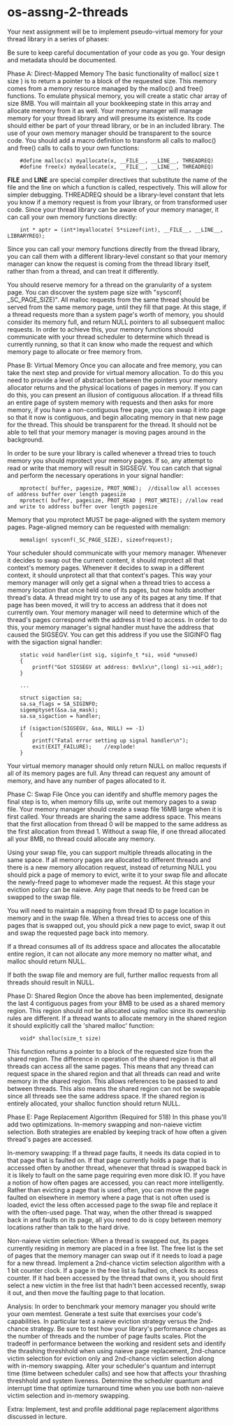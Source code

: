 # os-assng-2-threads
Your next assignment will be to implement pseudo-virtual memory for your thread library in a series of phases:

Be sure to keep careful documentation of your code as you go. Your design and metadata should be documented.



Phase A: Direct-Mapped Memory
  The basic functionality of malloc( size t size ) is to return a pointer to a block of the requested size. This memory comes from a memory resource managed by the malloc() and free() functions. To emulate physical memory, you will create a static char array of size 8MB. You will maintain all your bookkeeping state in this array and allocate memory from it as well. Your memory manager will manage memory for your thread library and will presume its existence. Its code should either be part of your thread library, or be in an included library. The use of your own memory manager should be transparent to the source code. You should add a macro definition to transform all calls to malloc() and free() calls to calls to your own functions:

        #define malloc(x) myallocate(x, __FILE__, __LINE__, THREADREQ)
        #define free(x) mydeallocate(x, __FILE__, __LINE__, THREADREQ)

  __FILE__ and __LINE__ are special compiler directives that substitute the name of the file and the line on which a function is called, respectively. This will allow for simpler debugging. THREADREQ should be a library-level constant that lets you know if a memory request is from your library, or from transformed user code. Since your thread library can be aware of your memory manager, it can call your own memory functions directly:

        int * aptr = (int*)myallocate( 5*sizeof(int), __FILE__, __LINE__, LIBRARYREQ);

  Since you can call your memory functions directly from the thread library, you can call them with a different library-level constant so that your memory manager can know the request is coming from the thread library itself, rather than from a thread, and can treat it differently.

  You should reserve memory for a thread on the granularity of a system page. You can discover the system page size with "sysconf( _SC_PAGE_SIZE)". All malloc requests from the same thread should be served from the same memory page, until they fill that page. At this stage, if a thread requests more than a system page's worth of memory, you should consider its memory full, and return NULL pointers to all subsequent malloc requests. In order to achieve this, your memory functions should communicate with your thread scheduler to determine which thread is currently running, so that it can know who made the request and which memory page to allocate or free memory from.


Phase B: Virtual Memory
  Once you can allocate and free memory, you can take the next step and provide for virtual memory allocation. To do this you need to provide a level of abstraction between the pointers your memory allocator returns and the physical locations of pages in memory. If you can do this, you can present an illusion of contiguous allocation. If a thread fills an entire page of system memory with requests and then asks for more memory, if you have a non-contiguous free page, you can swap it into page so that it now is contiguous, and begin allocating memory in that new page for the thread. This should be transparent for the thread. It should not be able to tell that your memory manager is moving pages around in the background.

  In order to be sure your library is called whenever a thread tries to touch memory you should mprotect your memory pages. If so, any attempt to read or write that memory will result in SIGSEGV. You can catch that signal and perform the necessary operations in your signal handler:

        mprotect( buffer, pagesize, PROT_NONE);  //disallow all accesses of address buffer over length pagesize
        mprotect( buffer, pagesize, PROT_READ | PROT_WRITE); //allow read and write to address buffer over length pagesize

  Memory that you mprotect MUST be page-aligned with the system memory pages. Page-aligned memory can be requested with memalign:

        memalign( sysconf(_SC_PAGE_SIZE), sizeofrequest);

  Your scheduler should communicate with your memory manager. Whenever it decides to swap out the current content, it should mprotect all that context's memory pages. Whenever it decides to swap in a different context, it should unprotect all that that context's pages. This way your memory manager will only get a signal when a thread tries to access a memory location that once held one of its pages, but now holds another thread's data. A thread might try to use any of its pages at any time. If that page has been moved, it will try to access an address that it does not currently own. Your memory manager will need to determine which of the thread's pages correspond with the address it tried to access. In order to do this, your memory manager's signal handler must have the address that caused the SIGSEGV. You can get this address if you use the SIGINFO flag with the sigaction signal handler:


        static void handler(int sig, siginfo_t *si, void *unused)
        {
            printf("Got SIGSEGV at address: 0x%lx\n",(long) si->si_addr);
        }

        ...

        struct sigaction sa;
        sa.sa_flags = SA_SIGINFO;
        sigemptyset(&sa.sa_mask);
        sa.sa_sigaction = handler;

        if (sigaction(SIGSEGV, &sa, NULL) == -1)
        {
            printf("Fatal error setting up signal handler\n");
            exit(EXIT_FAILURE);    //explode!
        }


  Your virtual memory manager should only return NULL on malloc requests if all of its memory pages are full. Any thread can request any amount of memory, and have any number of pages allocated to it.


Phase C: Swap File
  Once you can identify and shuffle memory pages the final step is to, when memory fills up, write out memory pages to a swap file. Your memory manager should create a swap file 16MB large when it is first called.
  Your threads are sharing the same address space. This means that the first allocation from thread 0 will be mapped to the same address as the first allocation from thread 1. Without a swap file, if one thread allocated all your 8MB, no thread could allocate any memory.
 
  Using your swap file, you can support multiple threads allocating in the same space. If all memory pages are allocated to different threads and there is a new memory allocation request, instead of returning NULL you should pick a page of memory to evict, write it to your swap file and allocate the newly-freed page to whomever made the request. At this stage your eviction policy can be naieve. Any page that needs to be freed can be swapped to the swap file.

  You will need to maintain a mapping from thread ID to page location in memory and in the swap file. When a thread tries to access one of this pages that is swapped out, you should pick a new page to evict, swap it out and swap the requested page back into memory.
 
  If a thread consumes all of its address space and allocates the allocatable entire region, it can not allocate any more memory no matter what, and malloc should return NULL.
 
  If both the swap file and memory are full, further malloc requests from all threads should result in NULL.

 
Phase D: Shared Region
  Once the above has been implemented, designate the last 4 contiguous pages from your 8MB to be used as a shared memory region. This region should not be allocated using malloc since its ownership rules are different. If a thread wants to allocate memory in the shared region it should explicitly call the 'shared malloc' function:

        void* shalloc(size_t size)
 
 This function returns a pointer to a block of the requested size from the shared region. The difference in operation of the shared region is that all threads can access all the same pages. This means that any thread can request space in the shared region and that all threads can read and write memory in the shared region. This allows references to be passed to and between threads. This also means the shared region can not be swapable since all threads see the same address space. If the shared region is entirely allocated, your shalloc function should return NULL.
 
 
Phase E: Page Replacement Algorithm (Required for 518)
  In this phase you'll add two optimizations. In-memory swapping and non-naieve victim selection. Both strategies are enabled by keeping track of how often a given thread's pages are accessed.
 
  In-memory swapping:
    If a thread page faults, it needs its data copied in to that page that is faulted on. If that page currently holds a page that is accessed often by another thread, whenever that thread is swapped back in it is likely to fault on the same page requiring even more disk IO. If you have a notion of how often pages are accessed, you can react more intelligently. Rather than evicting a page that is used often, you can move the page faulted on elsewhere in memory where a page that is not often used is loaded, evict the less often accessed page to the swap file and replace it with the often-used page. That way, when the other thread is swapped back in and faults on its page, all you need to do is copy between memory locations rather than talk to the hard drive.

  Non-naieve victim selection:
    When a thread is swapped out, its pages currently residing in memory are placed in a free list. The free list is the set of pages that the memory manager can swap out if it needs to load a page for a new thread. Implement a 2nd-chance victim selection algorithm with a 1 bit counter clock. If a page in the free list is faulted on, check its access counter. If it had been accessed by the thread that owns it, you should first select a new victim in the free list that hadn't been accessed recently, swap it out, and then move the faulting page to that location.
    

Analysis:
    In order to benchmark your memory manager you should write your own memtest. Generate a test suite that exercises your code's capabilities. In particular test a naieve eviction strategy versus the 2nd-chance strategy. Be sure to test how your library's performance changes as the number of threads and the number of page faults scales. Plot the tradeoff in performance between the working and resident sets and identify the thrashing threshhold when using naieve page replacement, 2nd-chance victim selection for eviction only and 2nd-chance victim selection along with in-memory swapping. Alter your scheduler's quantum and interrupt time (time between scheduler calls) and see how that affects your thrashing threshhold and system liveness. Determine the scheduler quantum and interrupt time that optimize turnaround time when you use both non-naieve victim selection and in-memory swapping.

    
Extra:
    Implement, test and profile additional page replacement algorithms discussed in lecture.
